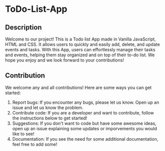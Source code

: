 # ToDo-List-App

## Description
Welcome to our project! This is a Todo list App made in Vanilla JavaScript, HTML and CSS. It allows users to quickly and easily add, delete, and update events and tasks. With this App, users can effortlessly manage their tasks and events, helping them stay organized and on top of their to-do list. We hope you enjoy and we look forward to your contributions!

## Contribution
We welcome any and all contributions! Here are some ways you can get started:

1. Report bugs: If you encounter any bugs, please let us know. Open up an issue and let us know the problem.
2. Contribute code: If you are a developer and want to contribute, follow the instructions below to get started!
3. Suggestions: If you don't want to code but have some awesome ideas, open up an issue explaining some updates or imporvements you would like to see!
4. Documentation: If you see the need for some additional documentation, feel free to add some!